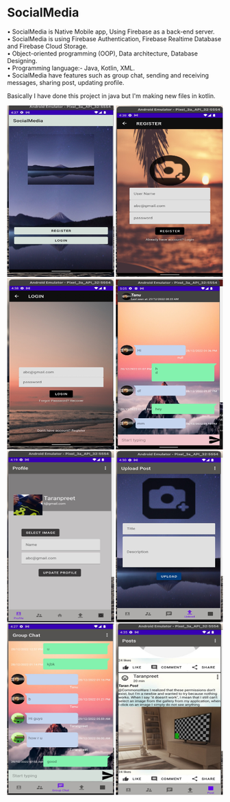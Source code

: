 # SocialMedia
•	SocialMedia is Native Mobile app, Using Firebase as a back-end server.                       
•	SocialMedia is using Firebase Authentication, Firebase Realtime Database and Firebase Cloud Storage.                           
• Object-oriented programming (OOP), Data architecture, Database Designing.            
•	Programming language:- Java, Kotlin, XML.  
• SocialMedia have features such as group chat, sending and receiving messages, sharing post, updating profile.

Basically I have done this project in java but I'm making new files in kotlin.

<p float="left">
  <img src="app/src/main/res/drawable/CB527C68-7B2E-4C29-BAF4-D9D024553788.jpeg" width="250" height="400"/>
  <img src="app/src/main/res/drawable/68F8395F-2CAA-4211-82C7-7CA175C43909.jpeg" width="250" height="400"/>
    <img src="app/src/main/res/drawable/863D4636-C040-48E7-A80B-A25258CD1FBD.jpeg" width="250" height="400"/>
      <img src="app/src/main/res/drawable/F0D6C229-AA62-4CE3-8B09-2D3F5F53BCE2.jpeg" width="250" height="400"/>
    <img src="app/src/main/res/drawable/6EDCD47B-5A69-4E78-AAE5-5492B9799E40.jpeg" width="250" height="400"/>
  <img src="app/src/main/res/drawable/7DE1D0F9-665D-4FC9-A538-E351BD2D55A6.jpeg" width="250" height="400"/>
  <img src="app/src/main/res/drawable/828076E5-4658-495A-B677-545A630EDD57.jpeg" width="250" height="400"/>
  <img src="app/src/main/res/drawable/836B0873-17FE-4BF5-A702-9FFD57F10B3D.jpeg" width="250" height="400"/>

</p>
<p float="left">
 
</p>


